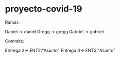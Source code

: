 # proyecto-covid-19

Ramas:

Daniel -> daniel
Gregg -> gregg
Gabriel -> gabriel

Commits:

Entrega 2-> ENT2:"Asunto"
Entrega 3-> ENT3:"Asunto"